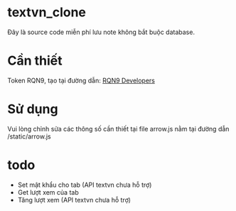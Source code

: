 # textvn_clone
Đây là source code miễn phí lưu note không bắt buộc database.
# Cần thiết
Token RQN9, tạo tại đường dẫn: [RQN9 Developers](https://rqn9.com/developers)
# Sử dụng
Vui lòng chỉnh sửa các thông số cần thiết tại file arrow.js nằm tại đường dẫn /static/arrow.js
# todo
- Set mật khẩu cho tab (API textvn chưa hỗ trợ)
- Get lượt xem của tab
- Tăng lượt xem (API textvn chưa hỗ trợ)
